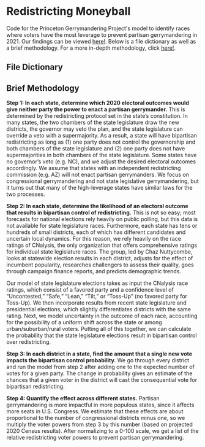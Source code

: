 # Redistricting Moneyball

Code for the Princeton Gerrymandering Project's model to identify races where voters have the most leverage to prevent partisan gerrymandering in 2021. Our findings can be viewed [here!](https://election.princeton.edu/data/moneyball/). Below is a file dictionary as well as a brief methodology. For a more in-depth methodology, click [here!](https://docs.google.com/document/d/1iNWxfLuYnP_TpYXfqx_yK7wopI6qji6QgCvEZYtiS6g/edit?usp=sharing).

## File Dictionary

## Brief Methodology

<b>Step 1: In each state, determine which 2020 electoral outcomes would give neither party the power to enact a partisan gerrymander.</b> This is determined by the redistricting protocol set in the state’s constitution. In many states, the two chambers of the state legislature draw the new districts, the governor may veto the plan, and the state legislature can override a veto with a supermajority. As a result, a state will have bipartisan redistricting as long as (1) one party does not control the governorship and both chambers of the state legislature and (2) one party does not have supermajorities in both chambers of the state legislature. Some states have no governor’s veto (e.g. NC), and we adjust the desired electoral outcomes accordingly. We assume that states with an independent redistricting commission (e.g. AZ) will not enact partisan gerrymanders. We focus on congressional gerrymandering and not state legislative gerrymandering, but it turns out that many of the high-leverage states have similar laws for the two processes.

<b>Step 2: In each state, determine the likelihood of an electoral outcome that results in bipartisan control of redistricting.</b> This is not so easy; most forecasts for national elections rely heavily on public polling, but this data is not available for state legislature races. Furthermore, each state has tens or hundreds of small districts, each of which has different candidates and uncertain local dynamics. For this reason, we rely heavily on the race ratings of CNalysis, the only organization that offers comprehensive ratings for individual state legislature races. The group, led by Chaz Nuttycombe, looks at statewide election results in each district, adjusts for the effect of incumbent popularity, researches challengers to assess their quality, goes through campaign finance reports, and predicts demographic trends.

Our model of state legislature elections takes as input the CNalysis race ratings, which consist of a favored party and a confidence level of “Uncontested,” “Safe,” “Lean,” “Tilt,” or “Toss-Up” (no favored party for Toss-Up). We then incorporate results from recent state legislature and presidential elections, which slightly differentiates districts with the same rating. Next, we model uncertainty in the outcome of each race, accounting for the possibility of a uniform shift across the state or among urban/suburban/rural voters. Putting all of this together, we can calculate the probability that the state legislature elections result in bipartisan control over redistricting.

<b>Step 3: In each district in a state, find the amount that a single new vote impacts the bipartisan control probability.</b> We go through every district and run the model from step 2 after adding one to the expected number of votes for a given party. The change in probability gives an estimate of the chances that a given voter in the district will cast the consequential vote for bipartisan redistricting.

<b>Step 4: Quantify the effect across different states.</b> Partisan gerrymandering is more impactful in more populous states, since it affects more seats in U.S. Congress. We estimate that these effects are about proportional to the number of congressional districts minus one, so we multiply the voter powers from step 3 by this number (based on projected 2020 Census results). After normalizing to a 0-100 scale, we get a list of the relative redistricting voter powers to prevent partisan gerrymandering.
